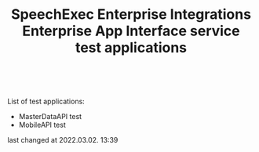 <p align="center">
    <h1 align="center">SpeechExec Enterprise Integrations
      <br/>Enterprise App Interface service
      <br/>test applications
    </h1>    
    <br>
    <br>
    <br>
</p>
List of test applications:

- MasterDataAPI test
- MobileAPI test

last changed at 2022.03.02. 13:39